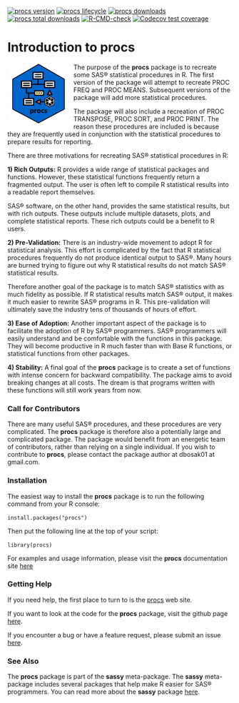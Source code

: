 <!-- badges: start -->

[![procs version](https://www.r-pkg.org/badges/version/procs)](https://cran.r-project.org/package=procs)
[![procs lifecycle](https://img.shields.io/badge/lifecycle-maturing-blue.svg)](https://cran.r-project.org/package=procs)
[![procs downloads](https://cranlogs.r-pkg.org/badges/procs)](https://cran.r-project.org/package=procs)
[![procs total downloads](https://cranlogs.r-pkg.org/badges/grand-total/procs)](https://cran.r-project.org/package=procs)
[![R-CMD-check](https://github.com/dbosak01/procs/actions/workflows/R-CMD-check.yaml/badge.svg)](https://github.com/dbosak01/procs/actions/workflows/R-CMD-check.yaml)
[![Codecov test coverage](https://codecov.io/gh/dbosak01/procs/branch/master/graph/badge.svg)](https://app.codecov.io/gh/dbosak01/procs?branch=master)

<!-- badges: end -->

# Introduction to **procs**
<img src='man/images/procs_new.png' align="left" height="138" style="margin-right:10px"/>

The purpose of the **procs** package is to recreate some SAS® statistical
procedures in R.  The first version of the package will attempt to recreate
PROC FREQ and PROC MEANS. 
Subsequent versions of the package will add more statistical procedures.  

The package will also include a recreation of PROC TRANSPOSE,
PROC SORT, and PROC PRINT.
The reason these procedures are included is because they are frequently used
in conjunction with the statistical procedures to prepare results for reporting.  

There are three motivations for recreating SAS® statistical procedures in R:

**1) Rich Outputs:** R provides a wide range of statistical packages and functions.
However, these statistical functions frequently return a fragmented output.
The user is often left to compile R statistical results into a readable 
report themselves.

SAS® software, on the other hand, provides the same statistical results, 
but with rich outputs.  These outputs include multiple datasets, plots,
and complete statistical reports. These rich outputs could be a benefit 
to R users.

**2) Pre-Validation:** There is an industry-wide movement to adopt R for 
statistical analysis.  This 
effort is complicated by the fact that R statistical procedures frequently
do not produce identical output to SAS®.  Many hours are burned trying to figure 
out why R statistical results do not match SAS® statistical results.

Therefore another goal of the package is to match SAS® statistics with as much
fidelity as possible. If R statistical results match SAS® output, 
it makes it much easier to rewrite
SAS® programs in R. This pre-validation will
ultimately save the industry tens of thousands of hours of effort.

**3) Ease of Adoption:** Another important aspect of the package is to 
facilitate the adoption of R by SAS® programmers.
SAS® programmers will easily understand and be comfortable with the functions
in this package.  They will become productive in R much faster than with
Base R functions, or statistical functions from other packages.

**4) Stability:** A final goal of the **procs** package is to create a set
of functions with intense concern for backward compatibility.  The package 
aims to avoid breaking changes at all costs.  The dream is that programs
written with these functions will still work years from now.

### Call for Contributors

There are many useful SAS® procedures, and these procedures are very complicated.
The **procs** package is therefore also a potentially large and complicated 
package.  The package would benefit from an energetic team of contributors,
rather than relying on a single individual.  If you wish to contribute to
**procs**, please contact the package author at dbosak01 at gmail.com.


### Installation

The easiest way to install the **procs** package is to run the following 
command from your R console:

    install.packages("procs")


Then put the following line at the top of your script:

    library(procs)
    
For examples and usage 
information, please visit the **procs** documentation site 
[here](https://procs.r-sassy.org/articles/procs.html)

### Getting Help

If you need help, the first place 
to turn to is the [procs](https://procs.r-sassy.org) web site.  

If you want to look at the code for the **procs** package, visit the
github page [here](https://github.com/dbosak01/procs).

If you encounter a bug or have a feature request, please submit an issue 
[here](https://github.com/dbosak01/procs/issues).


### See Also

The **procs** package is part of the **sassy** meta-package. 
The **sassy** meta-package includes several packages that help make R
easier for SAS® programmers.  You can read more about the **sassy** package
[here](https://sassy.r-sassy.org).
